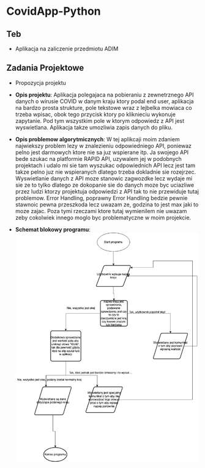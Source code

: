 # CovidApp-Python

## Teb

* Aplikacja na zaliczenie przedmiotu ADIM

## Zadania Projektowe

* Propozycja projektu

- **Opis projektu**: Aplikacja polegajaca na pobieraniu z zewnetrznego API danych o wirusie COVID w danym kraju ktory podal end user, aplikacja na bardzo prosta strukture, pole tekstowe wraz z lejbelka mowiaca co trzeba wpisac, obok tego przycisk ktory po kliknieciu wykonuje zapytanie. Pod tym wszystkim pole w ktorym odpowiedz z API jest wyswietlana. Aplikacja takze umozliwia zapis danych do pliku.
- **Opis problemow algorytmicznych**: W tej aplikcaji moim zdaniem najwiekszy problem lezy w znalezieniu odpowiedniego API, poniewaz pelno jest darmowych ktore nie sa juz wspierane itp. Ja swojego API bede szukac na platformie RAPID API, uzywalem jej w podobnych projektach i udalo mi sie tam wyszukac odpowiednich API lecz jest tam takze pelno juz nie wspieranych dlatego trzeba dokladnie sie rozejrzec. Wyswietlanie danych z API moze stanowic zagwozdke lecz wydaje mi sie ze to tylko dlatego ze dokopanie sie do danych moze byc uciazliwe przez ludzi ktorzy projektuja odpowiedzi z API tak to nie przewiduje tutaj problemow. Error Handling, poprawny Error Handling bedzie pewnie stawnoic pewna przeszkoda lecz uwazam ze, godzina to jest max jaki to moze zajac. Poza tymi rzeczami ktore tutaj wymienilem nie uwazam zeby cokolwiek innego moglo byc problematyczne w moim projekcie. 

- **Schemat blokowy programu**: ![Schemat blokowy aplikacji](SchematBlokowyCovidApp.png)